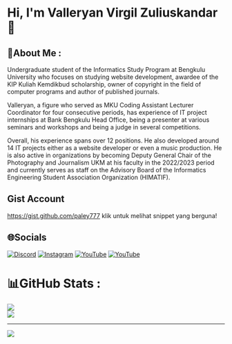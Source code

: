 
# Hi, I'm Valleryan Virgil Zuliuskandar 👋
## 💫About Me :
Undergraduate student of the Informatics Study Program at Bengkulu University who focuses on studying website development, awardee of the KIP Kuliah Kemdikbud scholarship, owner of copyright in the field of computer programs and author of published journals.

Valleryan, a figure who served as MKU Coding Assistant Lecturer Coordinator for four consecutive periods, has experience of IT project internships at Bank Bengkulu Head Office, being a presenter at various seminars and workshops and being a judge in several competitions.

Overall, his experience spans over 12 positions. He also developed around 14 IT projects either as a website developer or even a music production. He is also active in organizations by becoming Deputy General Chair of the Photography and Journalism UKM at his faculty in the 2022/2023 period and currently serves as staff on the Advisory Board of the Informatics Engineering Student Association Organization (HIMATIF).

## Gist Account
https://gist.github.com/paley777 klik untuk melihat snippet yang berguna!


## 🌐Socials
[![Discord](https://img.shields.io/badge/Discord-%237289DA.svg?logo=discord&logoColor=white)](https://discord.com/users/756348391381926010)
[![Instagram](https://img.shields.io/badge/Instagram-%23E4405F.svg?logo=Instagram&logoColor=white)](https://instagram.com/valley_feeds)
[![YouTube](https://img.shields.io/badge/YouTube-%23FF0000.svg?logo=YouTube&logoColor=white)](https://www.youtube.com/channel/UCUncJttuGfDFnwgWZ2xLtyg)
[![YouTube](https://img.shields.io/badge/Linkedin-account-brightgreen)](https://www.linkedin.com/in/valleryan-virgil-zuliuskandar-50366a242/)


# 📊GitHub Stats :
![](https://github-readme-stats.vercel.app/api?username=paley777&theme=city_light&hide_border=true&include_all_commits=true&count_private=true)<br/>
![](https://github-readme-streak-stats.herokuapp.com/?user=paley777&theme=city_light&hide_border=true)<br/>


---
[![](https://visitcount.itsvg.in/api?id=paley777&icon=8&color=12)](https://visitcount.itsvg.in)
